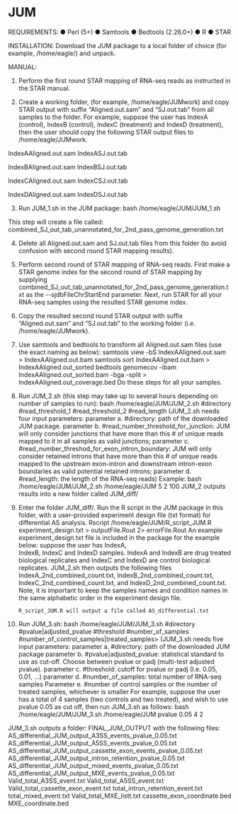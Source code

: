 # JUM
REQUIREMENTS: 
     ● Perl (5+)
     ● Samtools
     ● Bedtools (2.26.0+)
     ● R
     ● STAR

INSTALLATION: Download the JUM package to a local folder of choice (for example, /home/eagle/) and unpack.

MANUAL: 
1. Perform the first round STAR mapping of RNA-seq reads as instructed in the STAR manual.

2. Create a working folder, (for example, /home/eagle/JUMwork) and copy STAR output with suffix “Aligned.out.sam” and “SJ.out.tab” from all samples to the folder. For example, suppose the user has IndexA (control), IndexB (control), IndexC (treatment) and IndexD (treatment), then the user should copy the following STAR output files to /home/eagle/JUMwork.

IndexAAligned.out.sam
IndexASJ.out.tab

IndexBAligned.out.sam
IndexBSJ.out.tab

IndexCAligned.out.sam
IndexCSJ.out.tab

IndexDAligned.out.sam
IndexDSJ.out.tab

3. Run JUM_1.sh in the JUM package:
bash /home/eagle/JUM/JUM_1.sh

This step will create a file called: combined_SJ_out_tab_unannotated_for_2nd_pass_genome_generation.txt

4. Delete all Aligned.out.sam and SJ.out.tab files from this folder (to avoid confusion with second round STAR mapping results).

5. Perform second round of STAR mapping of RNA-seq reads. First make a STAR genome index for the second round of STAR mapping by supplying combined_SJ_out_tab_unannotated_for_2nd_pass_genome_generation.txt as the --sjdbFileChrStartEnd parameter. Next, run STAR for all your RNA-seq samples using the resulted STAR genome index.

6. Copy the resulted second round STAR output with suffix “Aligned.out.sam” and “SJ.out.tab” to the working folder (i.e. /home/eagle/JUMwork).

7. Use samtools and bedtools to transform all Aligned.out.sam files (use the exact naming as below):
samtools view -bS IndexAAligned.out.sam > IndexAAligned.out.bam
samtools sort IndexAAligned.out.bam > IndexAAligned.out_sorted
bedtools genomecov -ibam IndexAAligned.out_sorted.bam -bga -split > IndexAAligned.out_coverage.bed
     Do these steps for all your samples.
    
8. Run JUM_2.sh (this step may take up to several hours depending on number of samples to run):
bash /home/eagle/JUM/JUM_2.sh #directory #read_threshold_1 #read_threshold_2 #read_length
(JUM_2.sh needs four input parameters: 
 parameter a. #directory: path of the downloaded JUM package.
 parameter b. #read_number_threshold_for_junction: JUM will only consider junctions that have more than this # of unique reads mapped to it in all samples as valid junctions;
 parameter c. #read_number_threshod_for_exon_intron_boundary: JUM will only consider retained introns that have more than this # of unique reads mapped to the upstream exon-intron and downstream intron-exon boundaries as valid potential retained introns;
 parameter d. #read_length: the length of the RNA-seq reads)
       Example: bash /home/eagle/JUM/JUM_2.sh /home/eagle/JUM 5 2 100
       JUM_2 outputs results into a new folder called JUM_diff/
9. Enter the folder JUM_diff/. Run the R script in the JUM package in this folder, with a user-provided experiment design file (txt format) for differential AS analysis. 
Rscript /home/eagle/JUM/R_script_JUM.R experiment_design.txt > outputFile.Rout 2> errorFile.Rout
       An example experiment_design.txt file is included in the package for the example below: suppose the user has IndexA,    
       IndexB, IndexC and IndexD samples. IndexA and IndexB are drug treated biological replicates and IndexC and IndexD are 
       control biological replicates. JUM_2.sh then outputs the following files IndexA_2nd_combined_count.txt, 
       IndexB_2nd_combined_count.txt, IndexC_2nd_combined_count.txt, and IndexD_2nd_combined_count.txt. Note, it is 
       important to keep the samples names and condition names in the same alphabetic order in the experiment design file.
    
       R_script_JUM.R will output a file called AS_differential.txt
10. Run JUM_3.sh:
bash /home/eagle/JUM/JUM_3.sh #directory #pvalue|adjusted_pvalue #threshold #number_of_samples #number_of_control_samples|treated_samples>
(JUM_3.sh needs five input parameters:
parameter a. #directory: path of the downloaded JUM package
parameter b. #pvalue|adjusted_pvalue: statistical standard to use as cut-off. Choose between pvalue or padj (multi-test adjusted pvalue).
parameter c. #threshold: cutoff for pvalue or padj (I.e. 0.05, 0.01, …)
parameter d. #number_of_samples: total number of RNA-seq samples
Parameter e. #number of control samples or the number of treated samples, whichever is smaller
       For example, suppose the user has a total of 4 samples (two controls and two treated), and wish to use pvalue 0.05 as cut off, then run JUM_3.sh as follows:
bash /home/eagle/JUM/JUM_3.sh /home/eagle/JUM pvalue 0.05 4 2

JUM_3.sh outputs a folder: FINAL_JUM_OUTPUT with the following files:
AS_differential_JUM_output_A3SS_events_pvalue_0.05.txt
AS_differential_JUM_output_A5SS_events_pvalue_0.05.txt
AS_differential_JUM_output_cassette_exon_events_pvalue_0.05.txt
AS_differential_JUM_output_intron_retention_pvalue_0.05.txt
AS_differential_JUM_output_mixed_events_pvalue_0.05.txt
AS_differential_JUM_output_MXE_events_pvalue_0.05.txt
Valid_total_A3SS_event.txt
Valid_total_A5SS_event.txt
Valid_total_cassette_exon_event.txt
total_intron_retention_event.txt
total_mixed_event.txt
Valid_total_MXE_listt.txt
cassette_exon_coordinate.bed
MXE_coordinate.bed

